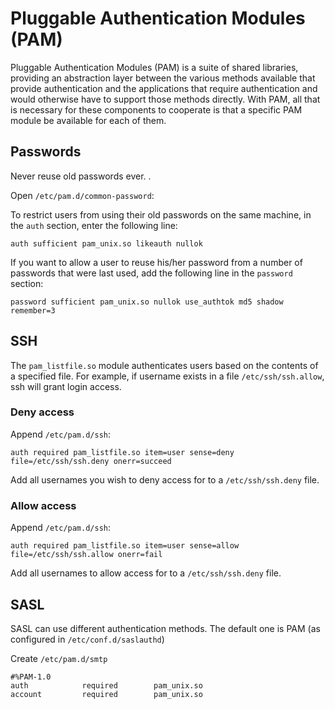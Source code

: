 # Pluggable Authentication Modules (PAM)

Pluggable Authentication Modules (PAM) is a suite of shared libraries, providing an abstraction layer between the various methods available that provide authentication and the applications that require authentication and would otherwise have to support those methods directly. With PAM, all that is necessary for these components to cooperate is that a specific PAM module be available for each of them. 

## Passwords

Never reuse old passwords ever. .

Open `/etc/pam.d/common-password`:

To restrict users from using their old passwords on the same machine, in the `auth` section, enter the following line: 

    auth sufficient pam_unix.so likeauth nullok

If you want to allow a user to reuse his/her password from a number of passwords that were last used, add the following line in the `password` section: 

    password sufficient pam_unix.so nullok use_authtok md5 shadow remember=3

## SSH

The `pam_listfile.so` module authenticates users based on the contents of a specified file. For example, if username exists in a file `/etc/ssh/ssh.allow`, ssh will grant login access.

### Deny access

Append `/etc/pam.d/ssh`:

    auth required pam_listfile.so item=user sense=deny file=/etc/ssh/ssh.deny onerr=succeed

Add all usernames you wish to deny access for to a `/etc/ssh/ssh.deny` file.

### Allow access

Append `/etc/pam.d/ssh`:

    auth required pam_listfile.so item=user sense=allow file=/etc/ssh/ssh.allow onerr=fail

Add all usernames to allow access for to a `/etc/ssh/ssh.deny` file.

## SASL

SASL can use different authentication methods. The default one is PAM (as configured in `/etc/conf.d/saslauthd`)

Create `/etc/pam.d/smtp`

    #%PAM-1.0
    auth            required        pam_unix.so
    account         required        pam_unix.so

